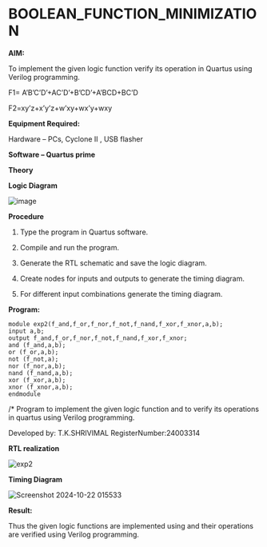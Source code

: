 # BOOLEAN_FUNCTION_MINIMIZATION

**AIM:**

To implement the given logic function verify its operation in Quartus using Verilog programming.

F1= A’B’C’D’+AC’D’+B’CD’+A’BCD+BC’D 

F2=xy’z+x’y’z+w’xy+wx’y+wxy

**Equipment Required:**

Hardware – PCs, Cyclone II , USB flasher

**Software – Quartus prime**

**Theory**

**Logic Diagram**

![image](https://github.com/user-attachments/assets/451a04f5-8e3d-4f85-a6a6-64f04b6e113c)

**Procedure**

1.	Type the program in Quartus software.

2.	Compile and run the program.

3.	Generate the RTL schematic and save the logic diagram.

4.	Create nodes for inputs and outputs to generate the timing diagram.

5.	For different input combinations generate the timing diagram.


**Program:**
```
module exp2(f_and,f_or,f_nor,f_not,f_nand,f_xor,f_xnor,a,b);
input a,b;
output f_and,f_or,f_nor,f_not,f_nand,f_xor,f_xnor;
and (f_and,a,b);
or (f_or,a,b);
not (f_not,a);
nor (f_nor,a,b);
nand (f_nand,a,b);
xor (f_xor,a,b);
xnor (f_xnor,a,b);
endmodule
```
/* Program to implement the given logic function and to verify its operations in quartus using Verilog programming. 

Developed by: T.K.SHRIVIMAL RegisterNumber:24003314


**RTL realization**

![exp2](https://github.com/user-attachments/assets/02574d38-d70c-484e-865b-1b21ed3f1b82)


**Timing Diagram**

![Screenshot 2024-10-22 015533](https://github.com/user-attachments/assets/70b38ebf-2ec2-4695-9449-d93eb8d91899)

**Result:**

Thus the given logic functions are implemented using and their operations are verified using Verilog programming.

